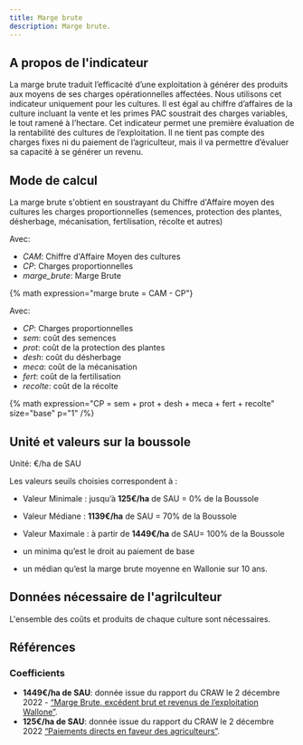 ```yaml
---
title: Marge brute
description: Marge brute.
---
```

## A propos de l'indicateur

La marge brute traduit l’efficacité d’une exploitation à générer des produits aux moyens de ses charges opérationnelles affectées. Nous utilisons cet indicateur uniquement pour les cultures. Il est égal au chiffre d’affaires de la culture incluant la vente et les primes PAC soustrait des charges variables, le tout ramené à l’hectare.
Cet indicateur permet une première évaluation de la rentabilité des cultures de l’exploitation. Il ne tient pas compte des charges fixes ni du paiement de l’agriculteur, mais il va permettre d’évaluer sa capacité à se générer un revenu. 


## Mode de calcul

La marge brute s'obtient en soustrayant du Chiffre d'Affaire moyen des cultures les charges proportionnelles (semences, protection des plantes, désherbage, mécanisation, fertilisation, récolte et autres)


Avec:

- _CAM_: Chiffre d'Affaire Moyen des cultures
- _CP_: Charges proportionnelles
- _marge_brute_: Marge Brute

{% math expression="marge brute = CAM - CP"}

Avec:

- _CP_: Charges proportionnelles
- _sem_: coût des semences
- _prot_: coût de la protection des plantes
- _desh_: coût du désherbage
- _meca_: coût de la mécanisation
- _fert_: coût de la fertilisation
- _recolte_: coût de la récolte

{% math expression="CP = sem + prot + desh + meca + fert + recolte" size="base" p="1" /%}

## Unité et valeurs sur la boussole
Unité: €/ha de SAU

Les valeurs seuils choisies correspondent à :
- Valeur Minimale : jusqu’à **125€/ha** de SAU = 0% de la Boussole
- Valeur Médiane : **1139€/ha** de SAU = 70% de la Boussole
- Valeur Maximale : à partir de **1449€/ha** de SAU= 100% de la Boussole
  
- un minima qu’est le droit au paiement de base
- un médian qu’est la marge brute moyenne en Wallonie sur 10 ans.


## Données nécessaire de l'agrilculteur

L'ensemble des coûts et produits de chaque culture sont nécessaires. 

## Références

### Coefficients

- **1449€/ha de SAU**: donnée issue du rapport du CRAW le 2 décembre 2022 - [“Marge Brute, excédent brut et revenus de l’exploitation Wallone”](https://etat-agriculture.wallonie.be/contents/indicatorsheets/A_III_b.html#:~:text=En%202021%2C%20au%20d%C3%A9part%20d,poursuivent%20la%20hausse%20de%202020).
- **125€/ha de SAU**: donnée issue du rapport du CRAW le 2 décembre 2022 [“Paiements directs en faveur des agriculteurs”](https://s3.us-west-2.amazonaws.com/secure.notion-static.com/8eec6c17-4e68-4a41-a5c0-edd80a337c9d/Paiements_directs_en_faveur_des_agriculteurs.pdf?X-Amz-Algorithm=AWS4-HMAC-SHA256&X-Amz-Content-Sha256=UNSIGNED-PAYLOAD&X-Amz-Credential=AKIAT73L2G45EIPT3X45%2F20230216%2Fus-west-2%2Fs3%2Faws4_request&X-Amz-Date=20230216T145859Z&X-Amz-Expires=86400&X-Amz-Signature=f11a0b8d3e2d1fd632b367189561cd2608f3f9fd48abbec843cd4c59af66a22f&X-Amz-SignedHeaders=host&response-content-disposition=filename%3D%22Paiements_directs_en_faveur_des_agriculteurs.pdf%22&x-id=GetObject).
